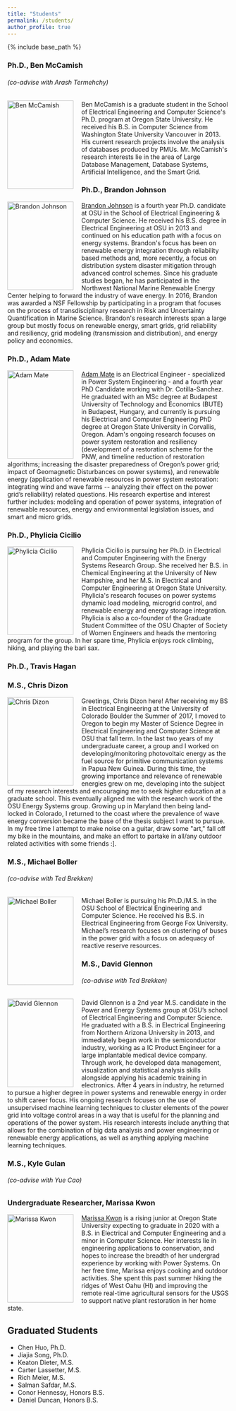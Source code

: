 ```yaml
---
title: "Students"
permalink: /students/
author_profile: true
---
```


{% include base_path %}

### Ph.D., Ben McCamish
###### (co-advise with Arash Termehchy)
<img align="left" src="https://ecotillasanchez.github.io/files/ben.jpeg" alt="Ben McCamish" width="150" height="200" style="padding-right:15px"> Ben McCamish is a graduate student in the School of Electrical Engineering and Computer Science's Ph.D. program at Oregon State University. He received his B.S. in Computer Science from Washington State University Vancouver in 2013. His current research projects involve the analysis of databases produced by PMUs. Mr. McCamish's research interests lie in the area of Large Database Management, Database Systems, Artificial Intelligence, and the Smart Grid.

### Ph.D., Brandon Johnson
<img align="left" src="https://ecotillasanchez.github.io/files/brandon.jpeg" alt="Brandon Johnson" width="150" height="200" style="padding-right:15px"> [Brandon Johnson](https://www.linkedin.com/in/johnbran/) is a fourth year Ph.D. candidate at OSU in the School of Electrical Engineering & Computer Science. He received his B.S. degree in Electrical Engineering at OSU in 2013 and continued on his education path with a focus on energy systems. Brandon's focus has been on renewable energy integration through reliability based methods and, more recently, a focus on distribution system disaster mitigation through advanced control schemes. Since his graduate studies began, he has participated in the Northwest National Marine Renewable Energy Center helping to forward the industry of wave energy. In 2016, Brandon was awarded a NSF Fellowship by participating in a program that focuses on the process of transdisciplinary research in Risk and Uncertainty Quantification in Marine Science. Brandon's research interests span a large group but mostly focus on renewable energy, smart grids, grid reliability and resiliency, grid modeling (transmission and distribution), and energy policy and economics.

### Ph.D., Adam Mate
<img align="left" src="https://ecotillasanchez.github.io/files/adam.jpeg" alt="Adam Mate" width="150" height="200" style="padding-right:15px"> [Adam Mate](https://linkedin.com/in/adammate) is an Electrical Engineer - specialized in Power System Engineering - and a fourth year PhD Candidate working with Dr. Cotilla-Sanchez. He graduated with an MSc degree at Budapest University of Technology and Economics (BUTE) in Budapest, Hungary, and currently is pursuing his Electrical and Computer Engineering PhD degree at Oregon State University in Corvallis, Oregon. Adam's ongoing research focuses on power system restoration and resiliency (development of a restoration scheme for the PNW, and timeline reduction of restoration algorithms;  increasing the disaster preparedness of Oregon’s power grid; impact of Geomagnetic Disturbances on power systems), and renewable energy (application of renewable resources in power system restoration: integrating wind and wave farms -- analyzing their effect on the power grid’s reliability) related questions. His research expertise and interest further includes: modeling and operation of power systems, integration of renewable resources, energy and environmental legislation issues, and smart and micro grids.

### Ph.D., Phylicia Cicilio
<img align="left" src="https://ecotillasanchez.github.io/files/phylicia.jpeg" alt="Phylicia Cicilio" width="150" height="200" style="padding-right:15px"> Phylicia Cicilio is pursuing her Ph.D. in Electrical and Computer Engineering with the Energy Systems Research Group. She received her B.S. in Chemical Engineering at the University of New Hampshire, and her M.S. in Electrical and Computer Engineering at Oregon State University. Phylicia's research focuses on power systems dynamic load modeling, microgrid control, and renewable energy and energy storage integration. Phylicia is also a co-founder of the Graduate Student Committee of the OSU Chapter of Society of Women Engineers and heads the mentoring program for the group. In her spare time, Phylicia enjoys rock climbing, hiking, and playing the bari sax.

### Ph.D., Travis Hagan

### M.S., Chris Dizon
<img align="left" src="https://ecotillasanchez.github.io/files/chris.jpeg" alt="Chris Dizon" width="150" height="200" style="padding-right:15px"> Greetings, Chris Dizon here! After receiving my BS in Electrical Engineering at the University of Colorado Boulder the Summer of 2017, I moved to Oregon to begin my Master of Science Degree in Electrical Engineering and Computer Science at OSU that fall term. In the last two years of my undergraduate career, a group and I worked on developing/monitoring photovoltaic energy as the fuel source for primitive communication systems in Papua New Guinea. During this time, the growing importance and relevance of renewable energies grew on me, developing into the subject of my research interests and encouraging me to seek higher education at a graduate school. This eventually aligned me with the research work of the OSU Energy Systems group. Growing up in Maryland then being land-locked in Colorado, I returned to the coast where the prevalence of wave energy conversion became the base of the thesis subject I want to pursue. In my free time I attempt to make noise on a guitar, draw some "art," fall off my bike in the mountains, and make an effort to partake in all/any outdoor related activities with some friends :].

### M.S., Michael Boller
###### (co-advise with Ted Brekken)
<img align="left" src="https://ecotillasanchez.github.io/files/michael.jpeg" alt="Michael Boller" width="150" height="200" style="padding-right:15px"> Michael Boller is pursuing his Ph.D./M.S. in the OSU School of Electrical Engineering and Computer Science. He received his B.S. in Electrical Engineering from George Fox University. Michael’s research focuses on clustering of buses in the power grid with a focus on adequacy of reactive reserve resources.

### M.S., David Glennon
###### (co-advise with Ted Brekken)
<img align="left" src="https://ecotillasanchez.github.io/files/david.jpeg" alt="David Glennon" width="150" height="200" style="padding-right:15px"> David Glennon is a 2nd year M.S. candidate in the Power and Energy Systems group at OSU’s school of Electrical Engineering and Computer Science. He graduated with a B.S. in Electrical Engineering from Northern Arizona University in 2013, and immediately began work in the semiconductor industry, working as a IC Product Engineer for a large implantable medical device company. Through work, he developed data management, visualization and statistical analysis skills alongside applying his academic training in electronics. After 4 years in industry, he returned to pursue a higher degree in power systems and renewable energy in order to shift career focus. His ongoing research focuses on the use of unsupervised machine learning techniques to cluster elements of the power grid into voltage control areas in a way that is useful for the planning and operations of the power system. His research interests include anything that allows for the combination of big data analysis and power engineering or renewable energy applications, as well as anything applying machine learning techniques.

### M.S., Kyle Gulan
###### (co-advise with Yue Cao)

### Undergraduate Researcher, Marissa Kwon
<img align="left" src="https://ecotillasanchez.github.io/files/marissa.jpeg" alt="Marissa Kwon" width="150" height="200" style="padding-right:15px"> [Marissa Kwon](https://www.linkedin.com/in/marissa-kwon-7a5731131) is a rising junior at Oregon State University expecting to graduate in 2020 with a B.S. in Electrical and Computer Engineering and a minor in Computer Science. Her interests lie in engineering applications to conservation, and hopes to increase the breadth of her undergrad experience by working with Power Systems. On her free time, Marissa enjoys cooking and outdoor activities. She spent this past summer hiking the ridges of West Oahu (HI) and improving the remote real-time agricultural sensors for the USGS to support native plant restoration in her home state.

## Graduated Students
* Chen Huo, Ph.D.
* Jiajia Song, Ph.D.
* Keaton Dieter, M.S.
* Carter Lassetter, M.S.
* Rich Meier, M.S.
* Salman Safdar, M.S.
* Conor Hennessy, Honors B.S.
* Daniel Duncan, Honors B.S.
